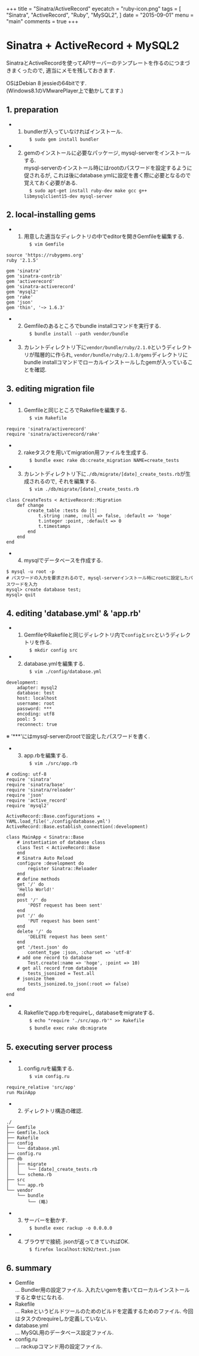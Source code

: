 +++
title = "Sinatra/ActiveRecord"
eyecatch = "ruby-icon.png"
tags = [
    "Sinatra",
    "ActiveRecord",
    "Ruby",
    "MySQL2",
]
date = "2015-09-01"
menu = "main"
comments = true
+++


# Sinatra + ActiveRecord + MySQL2

SinatraとActiveRecordを使ってAPIサーバーのテンプレートを作るのにつまづきまくったので, 適当にメモを残しておきます. 

OSはDebian 8 jessieの64bitです.<br>(Windows8.1のVMwarePlayer上で動かしてます.)

## 1. preparation

* 1. bundlerが入っていなければインストール.<br>　`$ sudo gem install bundler`
* 2. gemのインストールに必要なパッケージ, mysql-serverをインストールする.<br>mysql-serverのインストール時にはrootのパスワードを設定するように促されるが, これは後にdatabase.ymlに設定を書く際に必要となるので覚えておく必要がある.<br>　`$ sudo apt-get install ruby-dev make gcc g++ libmysqlclient15-dev mysql-server`

## 2. local-installing gems

* 1. 用意した適当なディレクトリの中でeditorを開きGemfileを編集する.<br>　`$ vim Gemfile`

```=
source 'https://rubygems.org'
ruby '2.1.5'

gem 'sinatra'
gem 'sinatra-contrib'
gem 'activerecord'
gem 'sinatra-activerecord'
gem 'mysql2'
gem 'rake'
gem 'json'
gem 'thin', '~> 1.6.3'
```

* 2. Gemfileのあるところでbundle installコマンドを実行する.<br>　`$ bundle install --path vendor/bundle`
* 3. カレントディレクトリ下に`vendor/bundle/ruby/2.1.0`というディレクトリが階層的に作られ, `vendor/bundle/ruby/2.1.0/gems`ディレクトリにbundle installコマンドでローカルインストールしたgemが入っていることを確認.

## 3. editing migration file

* 1. Gemfileと同じところでRakefileを編集する.<br>　`$ vim Rakefile`

```=
require 'sinatra/activerecord'
require 'sinatra/activerecord/rake'
```

* 2. rakeタスクを用いてmigration用ファイルを生成する.<br>　`$ bundle exec rake db:create_migration NAME=create_tests`
* 3. カレントディレクトリ下に`./db/migrate/[date]_create_tests.rb`が生成されるので, それを編集する.<br>　`$ vim ./db/migrate/[date]_create_tests.rb`

```ruby=
class CreateTests < ActiveRecord::Migration
    def change
        create_table :tests do |t|
            t.string :name, :null => false, :default => 'hoge'
            t.integer :point, :default => 0
            t.timestamps
        end
    end
end
```

* 4. mysqlでデータベースを作成する.

```=
$ mysql -u root -p
# パスワードの入力を要求されるので, mysql-serverインストール時にrootに設定したパスワードを入力
mysql> create database test;
mysql> quit
```

## 4. editing 'database.yml' & 'app.rb'

* 1. GemfileやRakefileと同じディレクトリ内で`config`と`src`というディレクトリを作る.<br>　`$ mkdir config src`
* 2. database.ymlを編集する.<br>　`$ vim ./config/database.yml`

```yaml=
development:
    adapter: mysql2
    database: test
    host: localhost
    username: root
    password: ***
    encoding: utf8
    pool: 5
    reconnect: true
```

※ '\*\*\*'にはmysql-serverのrootで設定したパスワードを書く.

* 3. app.rbを編集する.<br>　`$ vim ./src/app.rb`

```ruby=
# coding: utf-8
require 'sinatra'
require 'sinatra/base'
require 'sinatra/reloader'
require 'json'
require 'active_record'
require 'mysql2'

ActiveRecord::Base.configurations = YAML.load_file('./config/database.yml')
ActiveRecord::Base.establish_connection(:development)

class MainApp < Sinatra::Base
    # instantiation of database class
    class Test < ActiveRecord::Base
    end
    # Sinatra Auto Reload
    configure :development do
        register Sinatra::Reloader
    end
    # define methods
    get '/' do
	'Hello World!'
    end
    post '/' do
        'POST request has been sent'
    end
	put '/' do
        'PUT request has been sent'
    end
    delete '/' do
        'DELETE request has been sent'
    end
    get '/test.json' do
        content_type :json, :charset => 'utf-8'
	# add one record to database
        Test.create(:name => 'hoge', :point => 10)
	# get all record from database
        tests_jsonized = Test.all
	# jsonize them
        tests_jsonized.to_json(:root => false)
    end
end
```

* 4. Rakefileでapp.rbをrequireし, databaseをmigrateする.<br>　`$ echo "require './src/app.rb'" >> Rakefile`<br>　`$ bundle exec rake db:migrate`

## 5. executing server process

* 1. config.ruを編集する.<br>　`$ vim config.ru`

```=
require_relative 'src/app'
run MainApp
```

* 2. ディレクトリ構造の確認.

```=
./
├── Gemfile
├── Gemfile.lock
├── Rakefile
├── config
│   └── database.yml
├── config.ru
├── db
│   ├── migrate
│   │   └── [date]_create_tests.rb
│   └── schema.rb
├── src
│   └── app.rb
└── vendor
    └── bundle
        └── (略)
```

* 3. サーバーを動かす.<br>　`$ bundle exec rackup -o 0.0.0.0`
* 4. ブラウザで接続. jsonが返ってきていればOK.<br>　`$ firefox localhost:9292/test.json`

## 6. summary
* Gemfile<br>... Bundler用の設定ファイル. 入れたいgemを書いてローカルインストールすると幸せになれる.
* Rakefile<br>... Rakeというビルドツールのためのビルドを定義するためのファイル. 今回はタスクのrequireしか定義していない.
* database.yml<br>... MySQL用のデータベース設定ファイル.
* config.ru<br>... rackupコマンド用の設定ファイル. 
